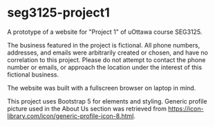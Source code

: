 # seg3125-project1

A prototype of a website for "Project 1" of uOttawa course SEG3125.

The business featured in the project is fictional. All phone numbers, addresses, and emails were arbitrarily created or chosen, and have no correlation to this project. Please do not attempt to contact the phone number or emails, or approach the location under the interest of this fictional business.

The website was built with a fullscreen browser on laptop in mind.

This project uses Bootstrap 5 for elements and styling.
Generic profile picture used in the About Us section was retrieved from https://icon-library.com/icon/generic-profile-icon-8.html.